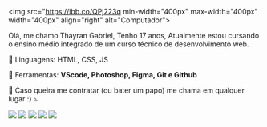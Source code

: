 <img src="https://ibb.co/QPj223q min-width="400px" max-width="400px" width="400px" align="right" alt="Computador">

<p align="left"> 
  Olá, me chamo Thayran Gabriel, Tenho 17 anos, Atualmente estou cursando o ensino médio integrado de um curso técnico de desenvolvimento web.
</p>

<p align="left">
  🦄 Linguagens: 
  HTML, CSS, JS
</p>

<p align="left">
  💼 Ferramentas: <strong>VScode, Photoshop, Figma, Git e Github</strong>
</p>

<p align="left">
  💌 Caso queira me contratar (ou bater um papo) me chama em qualquer lugar :)  ⤵️
</p>

<p align="left">
  <a href="#" alt="Gmail">
  <img src="https://img.shields.io/badge/-Gmail-FF0000?style=flat-square&labelColor=FF0000&logo=gmail&logoColor=white&link=LINK-DO-SEU-EMAIL" /></a>

  <a href="#" alt="Linkedin">
  <img src="https://img.shields.io/badge/-Linkedin-0e76a8?style=flat-square&logo=Linkedin&logoColor=white&link=LINK-DO-SEU-LINKEDIN" /></a>

  <a href="#" alt="WhatsApp">
  <img src="https://img.shields.io/badge/-WhatsApp-25d366?style=flat-square&labelColor=25d366&logo=whatsapp&logoColor=white&link=API-DO-SEU-WHATSAPP"/></a>

  <a href="#" alt="Facebook">
  <img src="https://img.shields.io/badge/-Facebook-3b5998?style=flat-square&labelColor=3b5998&logo=facebook&logoColor=white&link=LINK-DO-SEU-FACEBOOK"/></a>

  <a href="#" alt="Instagram">
  <img src="https://img.shields.io/badge/-Instagram-DF0174?style=flat-square&labelColor=DF0174&logo=instagram&logoColor=white&link=LINK-DO-SEU-INSTAGRAM"/></a>
</p>  
